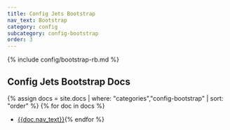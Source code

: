 ```yaml
---
title: Config Jets Bootstrap
nav_text: Bootstrap
category: config
subcategory: config-bootstrap
order: 3
---
```


{% include config/bootstrap-rb.md %}

## Config Jets Bootstrap Docs

{% assign docs = site.docs | where: "categories","config-bootstrap" | sort: "order"  %}
{% for doc in docs %}
* [{{doc.nav_text}}]({{doc.url}}){% endfor %}
